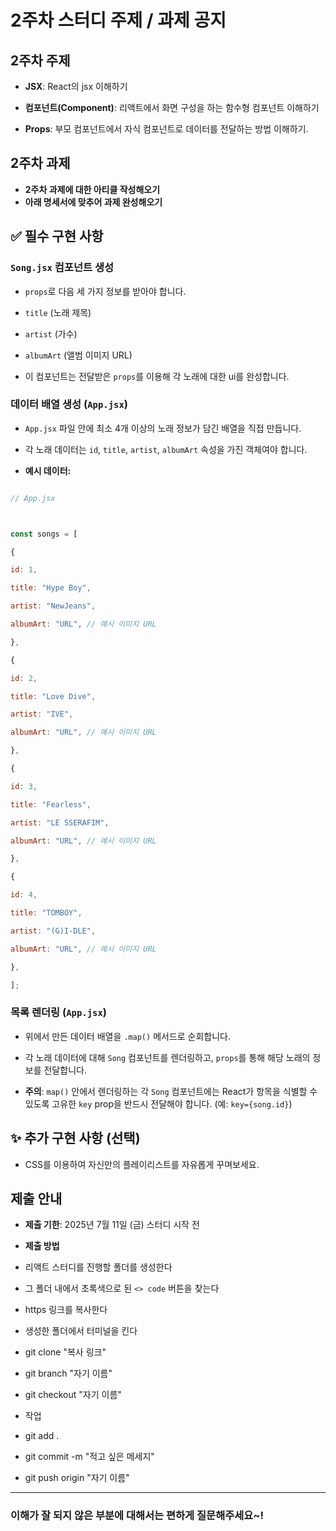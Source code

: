 # 2주차 스터디 주제 / 과제 공지

## 2주차 주제

- **JSX**: React의 jsx 이해하기

- **컴포넌트(Component)**: 리액트에서 화면 구성을 하는 함수형 컴포넌트 이해하기

- **Props**: 부모 컴포넌트에서 자식 컴포넌트로 데이터를 전달하는 방법 이해하기.

## 2주차 과제

- **2주차 과제에 대한 아티클 작성해오기**
- **아래 명세서에 맞추어 과제 완성해오기**


## ✅ 필수 구현 사항

### `Song.jsx` 컴포넌트 생성

- `props`로 다음 세 가지 정보를 받아야 합니다.

- `title` (노래 제목)

- `artist` (가수)

- `albumArt` (앨범 이미지 URL)

- 이 컴포넌트는 전달받은 `props`를 이용해 각 노래에 대한 ui를 완성합니다.



### 데이터 배열 생성 (`App.jsx`)

- `App.jsx` 파일 안에 최소 4개 이상의 노래 정보가 담긴 배열을 직접 만듭니다.

- 각 노래 데이터는 `id`, `title`, `artist`, `albumArt` 속성을 가진 객체여야 합니다.



- **예시 데이터:**

```javascript

// App.jsx



const songs = [

{

id: 1,

title: "Hype Boy",

artist: "NewJeans",

albumArt: "URL", // 예시 이미지 URL

},

{

id: 2,

title: "Love Dive",

artist: "IVE",

albumArt: "URL", // 예시 이미지 URL

},

{

id: 3,

title: "Fearless",

artist: "LE SSERAFIM",

albumArt: "URL", // 예시 이미지 URL

},

{

id: 4,

title: "TOMBOY",

artist: "(G)I-DLE",

albumArt: "URL", // 예시 이미지 URL

},

];

```



### 목록 렌더링 (`App.jsx`)

- 위에서 만든 데이터 배열을 `.map()` 메서드로 순회합니다.

- 각 노래 데이터에 대해 `Song` 컴포넌트를 렌더링하고, `props`를 통해 해당 노래의 정보를 전달합니다.

- **주의**: `map()` 안에서 렌더링하는 각 `Song` 컴포넌트에는 React가 항목을 식별할 수 있도록 고유한 `key` prop을 반드시 전달해야 합니다. (예: `key={song.id}`)



## ✨ 추가 구현 사항 (선택)

- CSS를 이용하여 자신만의 플레이리스트를 자유롭게 꾸며보세요.



## 제출 안내

- **제출 기한**: 2025년 7월 11일 (금) 스터디 시작 전

- **제출 방법**

- 리액트 스터디를 진행할 폴더를 생성한다

- 그 폴더 내에서 초록색으로 된 `<> code` 버튼을 찾는다

- https 링크를 복사한다

- 생성한 폴더에서 터미널을 킨다

- git clone "복사 링크"

- git branch "자기 이름"

- git checkout "자기 이름"

- 작업

- git add .

- git commit -m "적고 싶은 메세지"

- git push origin "자기 이름"

---

### 이해가 잘 되지 않은 부분에 대해서는 편하게 질문해주세요~!